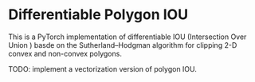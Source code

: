 # Differentiable Polygon IOU

This is a PyTorch implementation of differentiable IOU (Intersection Over Union ) basde on the Sutherland–Hodgman algorithm for clipping 2-D convex and non-convex polygons.

TODO: implement a vectorization version of polygon IOU.
